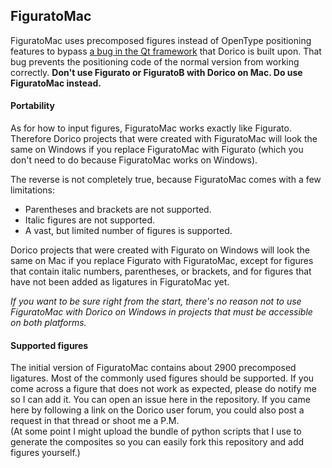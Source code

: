 ## FiguratoMac
FiguratoMac uses precomposed figures instead of OpenType positioning features to bypass [a bug in the Qt framework](https://bugreports.qt.io/browse/QTBUG-69803) that Dorico is built upon. That bug prevents the positioning code of the normal version from working correctly. **Don't use Figurato or FiguratoB with Dorico on Mac. Do use FiguratoMac instead.**

#### Portability
As for how to input figures, FiguratoMac works exactly like Figurato. Therefore Dorico projects that were created with FiguratoMac will look the same on Windows if you replace FiguratoMac with Figurato (which you don't need to do because FiguratoMac works on Windows).

The reverse is not completely true, because FiguratoMac comes with a few limitations:

- Parentheses and brackets are not supported.
- Italic figures are not supported.
- A vast, but limited number of figures is supported.

Dorico projects that were created with Figurato on Windows will look the same on Mac if you replace Figurato with FiguratoMac, except for figures that contain italic numbers, parentheses, or brackets, and for figures that have not been added as ligatures in FiguratoMac yet.

*If you want to be sure right from the start, there's no reason not to use FiguratoMac with Dorico on Windows in projects that must be accessible on both platforms.*

#### Supported figures
The initial version of FiguratoMac contains about 2900 precomposed ligatures. Most of the commonly used figures should be supported. If you come across a figure that does not work as expected, please do notify me so I can add it. You can open an issue here in the repository. If you came here by following a link on the Dorico user forum, you could also post a request in that thread or shoot me a P.M.  
(At some point I might upload the bundle of python scripts that I use to generate the composites so you can easily fork this repository and add figures yourself.)
